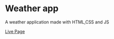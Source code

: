 <h1>Weather app</h1>

<p>A weather application made with HTML,CSS and JS</p>

<a href="https://soul-remix.github.io/weather-app/">Live Page</a>
